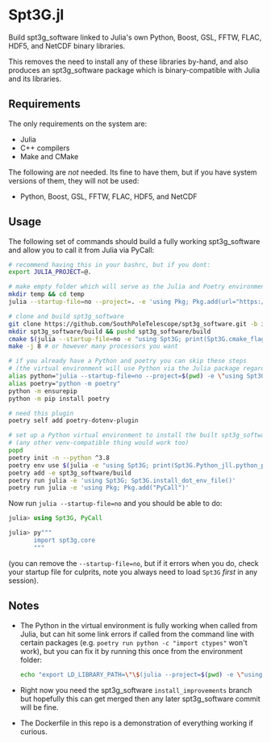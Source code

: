 # Spt3G.jl

Build spt3g_software linked to Julia's own Python, Boost, GSL, FFTW, FLAC, HDF5, and NetCDF binary libraries. 

This removes the need to install any of these libraries by-hand, and also produces an spt3g_software package which is binary-compatible with Julia and its libraries. 

## Requirements

The only requirements on the system are:

* Julia
* C++ compilers
* Make and CMake

The following are _not_ needed. Its fine to have them, but if you have system versions of them, they will not be used:

* Python, Boost, GSL, FFTW, FLAC, HDF5, and NetCDF

## Usage

The following set of commands should build a fully working spt3g_software and allow you to call it from Julia via PyCall:

```bash
# recommend having this in your bashrc, but if you dont:
export JULIA_PROJECT=@.

# make empty folder which will serve as the Julia and Poetry environments
mkdir temp && cd temp
julia --startup-file=no --project=. -e 'using Pkg; Pkg.add(url="https://github.com/marius311/Spt3G.jl")'

# clone and build spt3g_software
git clone https://github.com/SouthPoleTelescope/spt3g_software.git -b install_improvements
mkdir spt3g_software/build && pushd spt3g_software/build
cmake $(julia --startup-file=no -e "using Spt3G; print(Spt3G.cmake_flags())") ..
make -j 8 # or however many processors you want

# if you already have a Python and poetry you can skip these steps
# (the virtual environment will use Python via the Julia package regardless)
alias python="julia --startup-file=no --project=$(pwd) -e \"using Spt3G; Spt3G.python()\" --"
alias poetry="python -m poetry"
python -m ensurepip
python -m pip install poetry

# need this plugin 
poetry self add poetry-dotenv-plugin

# set up a Python virtual environment to install the built spt3g_software into
# (any other venv-compatible thing would work too)
popd
poetry init -n --python ^3.8
poetry env use $(julia -e "using Spt3G; print(Spt3G.Python_jll.python_path)")
poetry add -e spt3g_software/build
poetry run julia -e 'using Spt3G; Spt3G.install_dot_env_file()'
poetry run julia -e 'using Pkg; Pkg.add("PyCall")'
```

Now run `julia --startup-file=no` and you should be able to do:

```julia
julia> using Spt3G, PyCall

julia> py"""
       import spt3g.core
       """
```

(you can remove the `--startup-file=no`, but if it errors when you do, check your startup file for culprits, note you always need to load `Spt3G` _first_ in any session).


## Notes

* The Python in the virtual environment is fully working when called from Julia, but can hit some link errors if called from the command line with certain packages (e.g. `poetry run python -c "import ctypes"` won't work), but you can fix it by running this once from the environment folder:

  ```bash
  echo "export LD_LIBRARY_PATH=\"\$(julia --project=$(pwd) -e \"using Python_jll; print(Python_jll.LIBPATH[])\"):\$LD_LIBRARY_PATH\"" >> $(poetry env info --path)/bin/activate
  ```

* Right now you need the spt3g_software `install_improvements` branch but hopefully this can get merged then any later spt3g_software commit will be fine.

* The Dockerfile in this repo is a demonstration of everything working if curious. 
